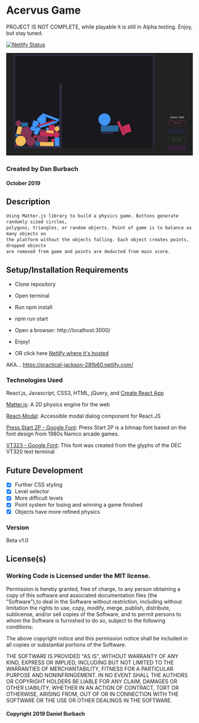# Acervus Game 

PROJECT IS NOT COMPLETE, while playable it is still in Alpha testing. Enjoy, but stay tuned.

[![Netlify Status](https://api.netlify.com/api/v1/badges/aae4eba4-6e6f-432f-aeec-41db49cdfd8a/deploy-status)](https://app.netlify.com/sites/practical-jackson-28fb60/deploys)

![Main LandingPage](https://github.com/DanBurbach/Acervus_Game/blob/master/src/assets/Acervus_Game_Splash.png?raw=true)

### __Created by Dan Burbach__
#### __October 2019__


## __Description__

```
Using Matter.js library to build a physics game. Buttons generate randomly sized circles, 
polygons, triangles, or random objects. Point of game is to balance as many objects on 
the platform without the objects falling. Each object creates points, dropped objects 
are removed from game and points are deducted from main score.
```

## __Setup/Installation Requirements__

  * Clone repository

  * Open terminal

  * Run npm install

  * npm run start

  * Open a browser: http://localhost:3000/

  * Enjoy!
  
  * OR click here [Netlify where it's hosted](https://practical-jackson-28fb60.netlify.com/)
  
  AKA... https://practical-jackson-28fb60.netlify.com/

### __Technologies Used__

  React.js, Javascript, CSS3, HTML, jQuery, and [Create React App](https://github.com/facebook/create-react-app)

  [Matter.js](https://brm.io/matter-js/): A 2D physics engine for the web

  [React-Modal](https://www.npmjs.com/package/react-modal): Accessible modal dialog component for React.JS

  [Press Start 2P - Google Font](https://fonts.google.com/specimen/Press+Start+2P): Press Start 2P is a bitmap font based on the font design from 1980s Namco arcade games.

  [VT323 - Google Font](https://fonts.google.com/specimen/VT323): This font was created from the glyphs of the DEC VT320 text terminal

## __Future Development__

  - [x] Further CSS styling
  - [x] Level selector
  - [x] More difficult levels
  - [x] Point system for losing and winning a game finished
  - [x] Objects have more refined physics

### __Version__

Beta v1.0

## License(s)
### Working Code is Licensed under the MIT license.

Permission is hereby granted, free of charge, to any person obtaining a copy of this software and associated documentation files (the "Software"),to deal in the Software without restriction, including without limitation the rights to use, copy, modify, merge, publish, distribute, sublicense,
and/or sell copies of the Software, and to permit persons to whom the Software is furnished to do so, subject to the following conditions:

The above copyright notice and this permission notice shall be included in all copies or substantial portions of the Software.

THE SOFTWARE IS PROVIDED "AS IS", WITHOUT WARRANTY OF ANY KIND, EXPRESS OR IMPLIED, INCLUDING BUT NOT LIMITED TO THE WARRANTIES OF MERCHANTABILITY,
FITNESS FOR A PARTICULAR PURPOSE AND NONINFRINGEMENT. IN NO EVENT SHALL THE AUTHORS OR COPYRIGHT HOLDERS BE LIABLE FOR ANY CLAIM, DAMAGES OR OTHER LIABILITY,
WHETHER IN AN ACTION OF CONTRACT, TORT OR OTHERWISE, ARISING FROM, OUT OF OR IN CONNECTION WITH THE SOFTWARE OR THE USE OR OTHER DEALINGS IN THE SOFTWARE.

#### Copyright 2019 Daniel Burbach
